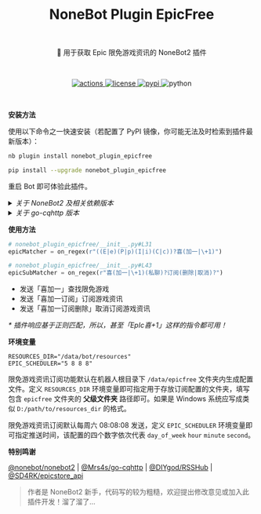 <h1 align="center">NoneBot Plugin EpicFree</h1></br>


<p align="center">🤖 用于获取 Epic 限免游戏资讯的 NoneBot2 插件</p></br>


<p align="center">
  <a href="https://github.com/monsterxcn/nonebot_plugin_epicfree/actions">
    <img src="https://img.shields.io/github/workflow/status/monsterxcn/Typecho-Theme-VOID/Build?style=flat-square" alt="actions">
  </a>
  <a href="https://raw.githubusercontent.com/monsterxcn/nonebot_plugin_epicfree/master/LICENSE">
    <img src="https://img.shields.io/github/license/monsterxcn/nonebot_plugin_epicfree?style=flat-square" alt="license">
  </a>
  <a href="https://pypi.python.org/pypi/nonebot_plugin_epicfree">
    <img src="https://img.shields.io/pypi/v/nonebot_plugin_epicfree?style=flat-square" alt="pypi">
  </a>
  <img src="https://img.shields.io/badge/python-3.8+-blue?style=flat-square" alt="python"><br />
</p></br>


**安装方法**


使用以下命令之一快速安装（若配置了 PyPI 镜像，你可能无法及时检索到插件最新版本）：


``` zsh
nb plugin install nonebot_plugin_epicfree

pip install --upgrade nonebot_plugin_epicfree
```


重启 Bot 即可体验此插件。


<details><summary><i>关于 NoneBot2 及相关依赖版本</i></summary></br>


在已淘汰的 NoneBot2 适配器 [nonebot-adapter-cqhttp](https://pypi.org/project/nonebot-adapter-cqhttp/) 下，切记不要使用 `pip` 或 `nb_cli` 安装此插件。通过拷贝文件夹 `nonebot_plugin_epicfree` 至 NoneBot2 插件目录、手动安装 `nonebot-plugin-apscheduler` 和 `httpx` 依赖的方式仍可正常启用此插件。在未来某个版本会完全移除该适配器支持，请尽快升级至 [nonebot-adapter-onebot](https://pypi.org/project/nonebot-adapter-onebot/)。


</details>


<details><summary><i>关于 go-cqhttp 版本</i></summary></br>


插件发送消息依赖 [@Mrs4s/go-cqhttp](https://github.com/Mrs4s/go-cqhttp) 的合并转发接口，如需启用私聊响应请务必安装 [v1.0.0-rc2](https://github.com/Mrs4s/go-cqhttp/releases/tag/v1.0.0-rc2) 以上版本的 go-cqhttp。


</details>


**使用方法**


```python
# nonebot_plugin_epicfree/__init__.py#L31
epicMatcher = on_regex(r"((E|e)(P|p)(I|i)(C|c))?喜(加一|\+1)")

# nonebot_plugin_epicfree/__init__.py#L43
epicSubMatcher = on_regex(r"喜(加一|\+1)(私聊)?订阅(删除|取消)?")
```


 - 发送「喜加一」查找限免游戏
 - 发送「喜加一订阅」订阅游戏资讯
 - 发送「喜加一订阅删除」取消订阅游戏资讯


*\* 插件响应基于正则匹配，所以，甚至「EpIc喜+1」这样的指令都可用！*


**环境变量**


```
RESOURCES_DIR="/data/bot/resources"
EPIC_SCHEDULER="5 8 8 8"
```


限免游戏资讯订阅功能默认在机器人根目录下 `/data/epicfree` 文件夹内生成配置文件。定义 `RESOURCES_DIR` 环境变量即可指定用于存放订阅配置的文件夹，填写包含 `epicfree` 文件夹的 **父级文件夹** 路径即可。如果是 Windows 系统应写成类似 `D:/path/to/resources_dir` 的格式。

限免游戏资讯订阅默认每周六 08:08:08 发送，定义 `EPIC_SCHEDULER` 环境变量即可指定推送时间，该配置的四个数字依次代表 `day_of_week` `hour` `minute` `second`。


**特别鸣谢**


[@nonebot/nonebot2](https://github.com/nonebot/nonebot2/) | [@Mrs4s/go-cqhttp](https://github.com/Mrs4s/go-cqhttp) | [@DIYgod/RSSHub](https://github.com/DIYgod/RSSHub) | [@SD4RK/epicstore_api](https://github.com/SD4RK/epicstore_api)


> 作者是 NoneBot2 新手，代码写的较为粗糙，欢迎提出修改意见或加入此插件开发！溜了溜了...
